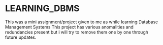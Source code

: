 # LEARNING_DBMS
This was a mini assignment/project given to me as while learning Database Management Systems
This project has various anomalities and redundancies present but i will try to remove them one by one through future updates.
